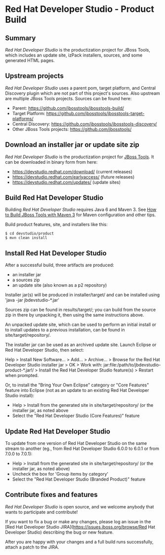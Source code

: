# Red Hat Developer Studio - Product Build


## Summary

_Red Hat Developer Studio_ is the productization project for JBoss Tools, which includes an update site, izPack installers, sources, and some generated HTML pages.


## Upstream projects

_Red Hat Developer Studio_ uses a parent pom, target platform, and Central Discovery plugin which are not part of this project's sources. Also upstream are multiple JBoss Tools projects. Sources can be found here:

* Parent: https://github.com/jbosstools/jbosstools-build/
* Target Platform: https://github.com/jbosstools/jbosstools-target-platforms/
* Central Discovery: https://github.com/jbosstools/jbosstools-discovery/
* Other JBoss Tools projects: https://github.com/jbosstools/


## Download an installer jar or update site zip

_Red Hat Developer Studio_ is the productization project for [JBoss Tools](http://jboss.org/tools). It can be downloaded in binary form from here: 

* https://devstudio.redhat.com/download/ (current releases)
* https://devstudio.redhat.com/earlyaccess/ (future releases)
* https://devstudio.redhat.com/updates/ (update sites)


## Build Red Hat Developer Studio 

Building _Red Hat Developer Studio_ requires Java 6 and Maven 3. See [How to Build JBoss Tools with Maven 3](https://community.jboss.org/wiki/HowToBuildJBossTools41FAQ) for Maven configuration and other tips.

Build product features, site, and installers like this:

    $ cd devstudio/product
    $ mvn clean install


## Install Red Hat Developer Studio

After a successful build, three artifacts are produced:

* an installer jar
* a sources zip
* an update site (also known as a p2 repository)


Installer jar(s) will be produced in installer/target/ and can be installed using 'java -jar jbdevstudio-*.jar'

Sources zip can be found in results/target/; you can build from the source zip in there by unpacking it, then using the same instructions above.

An unpacked update site, which can be used to perform an initial install or to install updates to a previous installation, can be found in site/target/repository/.

The installer jar can be used as an archived update site. Launch Eclipse or Red Hat Developer Studio, then select:

  Help > Install New Software... > Add... > Archive... > Browse for the Red Hat Developer Studio installer jar > OK > 
    Work with: jar:file:/path/to/jbdevstudio-product-*.jar!/ > Install the Red Hat Developer Studio feature(s) > 
      Restart when prompted. 


Or, to install the "Bring Your Own Eclipse" category or "Core Features" feature into Eclipse (not as an update to an existing Red Hat Developer Studio install):

  * Help > Install from the generated site in site/target/repository/ (or the installer jar, as noted above
  * Select the "Red Hat Developer Studio (Core Features)" feature


## Update Red Hat Developer Studio

To update from one version of Red Hat Developer Studio on the same stream to another (eg., from Red Hat Developer Studio 6.0.0 to 6.0.1 or from 7.0.0 to 7.0.1):

  * Help > Install from the generated site in site/target/repository/ (or the installer jar, as noted above)
  * Uncheck the box for 'Group items by category'
  * Select the "Red Hat Developer Studio (Branded Product)" feature


## Contribute fixes and features

_Red Hat Developer Studio_ is open source, and we welcome anybody that wants to participate and contribute!

If you want to fix a bug or make any changes, please log an issue in the [Red Hat Developer Studio JIRA](https://issues.jboss.org/browse/Red Hat Developer Studio) describing the bug or new feature.

After you are happy with your changes and a full build runs successfully, attach a patch to the JIRA. 
